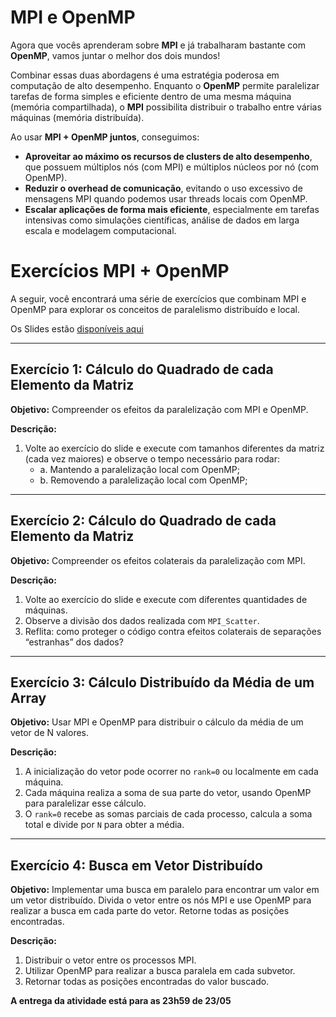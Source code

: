 # MPI e OpenMP

Agora que vocês aprenderam sobre **MPI** e já trabalharam bastante com **OpenMP**, vamos juntar o melhor dos dois mundos!

Combinar essas duas abordagens é uma estratégia poderosa em computação de alto desempenho. Enquanto o **OpenMP** permite paralelizar tarefas de forma simples e eficiente dentro de uma mesma máquina (memória compartilhada), o **MPI** possibilita distribuir o trabalho entre várias máquinas (memória distribuída).

Ao usar **MPI + OpenMP juntos**, conseguimos:

- **Aproveitar ao máximo os recursos de clusters de alto desempenho**, que possuem múltiplos nós (com MPI) e múltiplos núcleos por nó (com OpenMP).
- **Reduzir o overhead de comunicação**, evitando o uso excessivo de mensagens MPI quando podemos usar threads locais com OpenMP.
- **Escalar aplicações de forma mais eficiente**, especialmente em tarefas intensivas como simulações científicas, análise de dados em larga escala e modelagem computacional.


# Exercícios MPI + OpenMP

A seguir, você encontrará uma série de exercícios que combinam MPI e OpenMP para explorar os conceitos de paralelismo distribuído e local.


Os Slides estão [disponíveis aqui](slides_reais.pdf)

---

## Exercício 1: Cálculo do Quadrado de cada Elemento da Matriz

**Objetivo:** Compreender os efeitos da paralelização com MPI e OpenMP.

**Descrição:**

1. Volte ao exercício do slide e execute com tamanhos diferentes da matriz (cada vez maiores) e observe o tempo necessário para rodar:
   - a. Mantendo a paralelização local com OpenMP;
   - b. Removendo a paralelização local com OpenMP;

---

## Exercício 2: Cálculo do Quadrado de cada Elemento da Matriz

**Objetivo:** Compreender os efeitos colaterais da paralelização com MPI.

**Descrição:**

1. Volte ao exercício do slide e execute com diferentes quantidades de máquinas.
2. Observe a divisão dos dados realizada com `MPI_Scatter`.
3. Reflita: como proteger o código contra efeitos colaterais de separações “estranhas” dos dados?

---

## Exercício 3: Cálculo Distribuído da Média de um Array

**Objetivo:** Usar MPI e OpenMP para distribuir o cálculo da média de um vetor de N valores.

**Descrição:**

1. A inicialização do vetor pode ocorrer no `rank=0` ou localmente em cada máquina.
2. Cada máquina realiza a soma de sua parte do vetor, usando OpenMP para paralelizar esse cálculo.
3. O `rank=0` recebe as somas parciais de cada processo, calcula a soma total e divide por `N` para obter a média.

---

## Exercício 4: Busca em Vetor Distribuído

**Objetivo:** Implementar uma busca em paralelo para encontrar um valor em um vetor distribuído. Divida o vetor entre os nós MPI e use OpenMP para realizar a busca em cada parte do vetor. Retorne todas as posições encontradas.

**Descrição:**

1. Distribuir o vetor entre os processos MPI.
2. Utilizar OpenMP para realizar a busca paralela em cada subvetor.
3. Retornar todas as posições encontradas do valor buscado.


**A entrega da atividade está para as 23h59 de 23/05** 